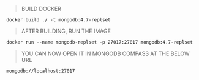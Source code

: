 > BUILD DOCKER

```
docker build ./ -t mongodb:4.7-replset
```

> AFTER BUILDING, RUN THE IMAGE

```
docker run --name mongodb-replset -p 27017:27017 mongodb:4.7-replset
```

> YOU CAN NOW OPEN IT IN MONGODB COMPASS AT THE BELOW URL

```
mongodb://localhost:27017
```
